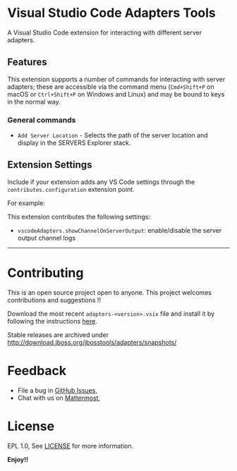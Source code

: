 # Visual Studio Code Adapters Tools

A Visual Studio Code extension for interacting with different server adapters.

## Features

This extension supports a number of commands for interacting with server adapters; these are accessible via the command menu (`Cmd+Shift+P` on macOS or `Ctrl+Shift+P` on Windows and Linux) and may be bound to keys in the normal way.

### General commands

   * `Add Server Location` - Selects the path of the server location and display in the SERVERS Explorer stack.

## Extension Settings

Include if your extension adds any VS Code settings through the `contributes.configuration` extension point.

For example:

This extension contributes the following settings:

* `vscodeAdapters.showChannelOnServerOutput`: enable/disable the server output channel logs

-----------------------------------------------------------------------------------------------------------
Contributing
===============
This is an open source project open to anyone. This project welcomes contributions and suggestions !!

Download the most recent `adapters-<version>.vsix` file and install it by following the instructions [here](https://code.visualstudio.com/docs/editor/extension-gallery#_install-from-a-vsix). 

Stable releases are archived under http://download.jboss.org/jbosstools/adapters/snapshots/

Feedback
===============
* File a bug in [GitHub Issues](https://github.com/mohitsuman/adapters-vscode/issues),
* Chat with us on [Mattermost](https://chat.openshift.io/developers/channels/adapters),

License
===============
EPL 1.0, See [LICENSE](LICENSE) for more information.

**Enjoy!!**
